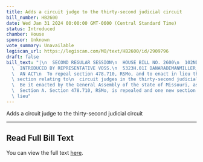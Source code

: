```yaml
---
title: Adds a circuit judge to the thirty-second judicial circuit
bill_number: HB2600
date: Wed Jan 31 2024 00:00:00 GMT-0600 (Central Standard Time)
status: Introduced
chamber: House
sponsor: Unknown
vote_summary: Unavailable
legiscan_url: https://legiscan.com/MO/text/HB2600/id/2909796
draft: false
bill_text: "|\n  SECOND REGULAR SESSION\n  HOUSE BILL NO. 2600\n  102ND GENERAL ASSEMBLY\n\
  \  INTRODUCED BY REPRESENTATIVE VOSS.\n  5323H.01I DANARADEMANMILLER,ChiefClerk\n\
  \  AN ACT\n  To repeal section 478.710, RSMo, and to enact in lieu thereof one new\
  \ section relating to\n  circuit judges in the thirty-second judicial circuit.\n\
  \  Be it enacted by the General Assembly of the state of Missouri, as follows:\n\
  \  Section A. Section 478.710, RSMo, is repealed and one new section enacted in\
  \ lieu"
---
```

Adds a circuit judge to the thirty-second judicial circuit

---

## Read Full Bill Text

You can view the full text [here](https://legiscan.com/MO/text/HB2600/id/2909796).
